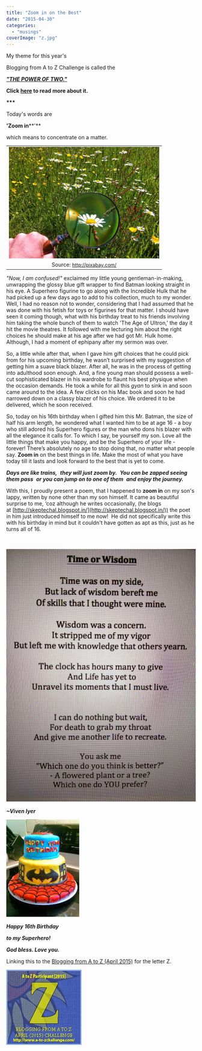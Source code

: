 ```yaml
---
title: "Zoom in on the Best"
date: "2015-04-30"
categories: 
  - "musings"
coverImage: "z.jpg"
---
```


My theme for this year's

Blogging from A to Z Challenge is called the

**[_"THE POWER OF TWO."_](http://ifsbutsandsetcs.com/2015/03/22/the-power-of-two/)**

**Click [here](https://www.blogger.com/) to read more about it.**

**\*\*\***

Today's words are

**'Zoom in****'**

which means to concentrate on a matter.

<table class="tr-caption-container" style="margin-left: auto; margin-right: auto; text-align: center;" cellspacing="0" cellpadding="0" align="center"><tbody><tr><td style="text-align: center;"><a style="margin-left: auto; margin-right: auto;" href="http://ifsbutsandsetcs.com/wp-content/uploads/2015/04/z-1024x765.jpg"><img src="images/z-1024x765.jpg" width="400" height="297" border="0"></a></td></tr><tr><td class="tr-caption" style="text-align: center;">Source:&nbsp;<a style="font-size: 12.8000001907349px;" href="http://pixabay.com/">http://pixabay.com/</a></td></tr></tbody></table>

_"Now, I am confused!"_ exclaimed my little young gentleman-in-making, unwrapping the glossy blue gift wrapper to find Batman looking straight in his eye. A Superhero figurine to go along with the Incredible Hulk that he had picked up a few days ago to add to his collection, much to my wonder. Well, I had no reason not to wonder, considering that I had assumed that he was done with his fetish for toys or figurines for that matter. I should have seen it coming though, what with his birthday treat to his friends involving him taking the whole bunch of them to watch 'The Age of Ultron,' the day it hit the movie theatres. It followed with me lecturing him about the right choices he should make at his age after we had got Mr. Hulk home. Although, I had a moment of ephipany after my sermon was over.

So, a little while after that, when I gave him gift choices that he could pick from for his upcoming birthday, he wasn’t surprised with my suggestion of getting him a suave black blazer. After all, he was in the process of getting into adulthood soon enough. And, a fine young man should possess a well-cut sophisticated blazer in his wardrobe to flaunt his best physique when the occasion demands. He took a while for all this _gyan_ to sink in and soon came around to the idea. A few clicks on his Mac book and soon he had narrowed down on a classy blazer of his choice. We ordered it to be delivered, which he soon received.

So, today on his 16th birthday when I gifted him this Mr. Batman, the size of half his arm length, he wondered what I wanted him to be at age 16 - a boy who still adored his Superhero figures or the man who dons his blazer with all the elegance it calls for. To which I say, be yourself my son. Love all the little things that make you happy, and be the Superhero of your life - forever! There’s absolutely no age to stop doing that, no matter what people say. **Zoom in** on the best things in life. Make the most of what you have today till it lasts and look forward to the best that is yet to come.

_**Days are like trains,**_  _**they will just zoom by.**_  _**You can be zapped seeing them pass**_  _**or you can jump on to one of them**_  _**and enjoy the journey.**_

With this, I proudly present a poem, that I happened to **zoom in** on my son's lappy, written by none other than my son himself. It came as beautiful surprise to me, ‘coz although he writes occasionally, (he blogs at [](http://skeptechal.blogspot.in/)[http://skeptechal.blogspot.in/](http://skeptechal.blogspot.in/)) the poet in him just introduced himself to me now!  He did not specifically write this with his birthday in mind but it couldn't have gotten as apt as this, just as he turns all of 16.

 

[![](images/IMG_20150430_073455-768x1024.jpg)](http://ifsbutsandsetcs.com/wp-content/uploads/2015/04/IMG_20150430_073455-768x1024.jpg)

_**~Viven Iyer**_

[![](images/cake.jpg)](http://ifsbutsandsetcs.com/wp-content/uploads/2015/04/cake.jpg)

**_Happy 16th Birthday_**

**_to my Superhero!_**

**_God bless. Love you._** 

Linking this to the [Blogging from A to Z (April 2015)](http://www.a-to-zchallenge.com/) for the letter Z.

[![](images/Z.jpg)](http://ifsbutsandsetcs.com/wp-content/uploads/2015/04/Z.jpg)
